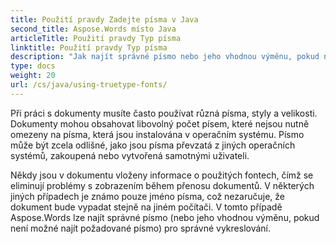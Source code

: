 ```yaml
---
title: Použití pravdy Zadejte písma v Java
second_title: Aspose.Words místo Java
articleTitle: Použití pravdy Typ písma
linktitle: Použití pravdy Typ písma
description: "Jak najít správné písmo nebo jeho vhodnou výměnu, pokud nelze požadované písmo najít, pro správné vykreslení pomocí Aspose.Words místo Java."
type: docs
weight: 20
url: /cs/java/using-truetype-fonts/
---
```


Při práci s dokumenty musíte často používat různá písma, styly a velikosti. Dokumenty mohou obsahovat libovolný počet písem, které nejsou nutně omezeny na písma, která jsou instalována v operačním systému. Písmo může být zcela odlišné, jako jsou písma převzatá z jiných operačních systémů, zakoupená nebo vytvořená samotnými uživateli.

Někdy jsou v dokumentu vloženy informace o použitých fontech, čímž se eliminují problémy s zobrazením během přenosu dokumentů. V některých jiných případech je známo pouze jméno písma, což nezaručuje, že dokument bude vypadat stejně na jiném počítači. V tomto případě Aspose.Words lze najít správné písmo (nebo jeho vhodnou výměnu, pokud není možné najít požadované písmo) pro správné vykreslování.
